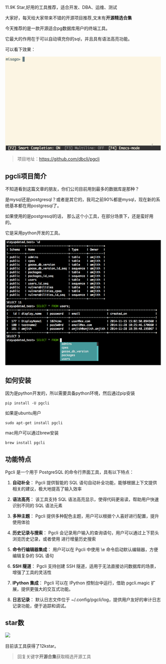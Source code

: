 11.9K Star,好用的工具推荐，适合开发、DBA、运维、测试

大家好，每天给大家带来不错的开源项目推荐,文末有**开源精选合集**

今天推荐的是一款开源适合pg数据库用户的终端工具。

它最大的作用在于可以自动填充你的sql，并且具有语法高亮功能。

可以看下效果：

![](pgcli.gif)

>项目地址：https://github.com/dbcli/pgcli

## pgcli项目简介

不知道看到这篇文章的朋友，你们公司目前用到最多的数据库是那种？

是mysql还是postgresql？或者是其它的，我司之前90%都是mysql，现在新的系统基本都在用postgresql了。

如果使用的是postgresql的话， 那么这个小工具，在部分场景下，还是蛮好用的。

它是采用python开发的工具。

![](image.png)

## 如何安装

因为是python开发的，所以需要具备python环境，然后通过pip安装

```
pip install -U pgcli
```

如果是ubuntu用户

```
sudo apt-get install pgcli 
```
mac用户可以通过brew安装
```
brew install pgcli 
```

## 功能特点

Pgcli 是一个用于 PostgreSQL 的命令行界面工具，具有以下特点：

1. **自动补全**：
   Pgcli 提供智能的 SQL 语句自动补全功能，能够根据上下文提供相关的建议，极大地提高了输入效率

2. **语法高亮**：
   该工具支持 SQL 语法高亮显示，使得代码更易读，帮助用户快速识别不同的 SQL 语法元素

3. **多种主题**：
   Pgcli 提供多种配色主题，用户可以根据个人喜好进行配置，提升使用体验

4. **历史记录与搜索**：
   Pgcli 会记录用户输入的查询语句，用户可以通过上下箭头浏览历史记录，或者使用 <C-r> 进行增量历史搜索

5. **命令行编辑器集成**：
   用户可以在 Pgcli 中使用 \e 命令启动默认编辑器，方便编辑复杂的 SQL 语句

6. **SSH 隧道**：
   Pgcli 支持创建 SSH 隧道，适用于无法直接访问数据库的场景，增强了工具的灵活性

7. **IPython 集成**：
   Pgcli 可以在 IPython 控制台中运行，借助 pgcli.magic 扩展，提供更强大的交互式功能。

8. **日志记录**：
   默认日志文件位于 ~/.config/pgcli/log，提供用户友好的审计日志记录功能，便于追踪和调试。

## star数

 ![](https://img.shields.io/github/stars/dbcli/pgcli?style=flat-square)  

 目前该工具获得了12kstar。

 >回复关键字**开源合集**获取精选开源工具